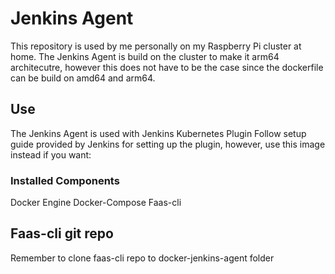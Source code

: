 
# Jenkins Agent

This repository is used by me personally on my Raspberry Pi cluster at home. The Jenkins Agent is build on the cluster to make it arm64 architecutre, however this does not have to be the case since the dockerfile can be build on amd64 and arm64.

## Use
The Jenkins Agent is used with Jenkins Kubernetes Plugin
Follow setup guide provided by Jenkins for setting up the plugin, however, use this image instead if you want:

### Installed Components

Docker Engine
Docker-Compose
Faas-cli

## Faas-cli git repo

Remember to clone faas-cli repo to docker-jenkins-agent folder
